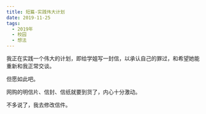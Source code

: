 ```yaml
---
title: 短篇-实践伟大计划
date: 2019-11-25
tags:
  - 2019年
  - 校园
  - 想法
---
```


我正在实践一个伟大的计划，即给学姐写一封信，以承认自己的罪过，和希望她能重新和我正常交谈。

但愿如此吧。

网购的明信片、信封、信纸就要到货了，内心十分激动。

不多说了，我去修改信件。

